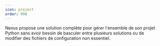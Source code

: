 ```yaml
---
icon: project
order: 998
---
```

Nexus propose une solution complète pour gérer l'ensemble de son projet Python sans avoir besoin de basculer entre plusieurs solutions ou de modifier des fichiers de configuration non essentiel.